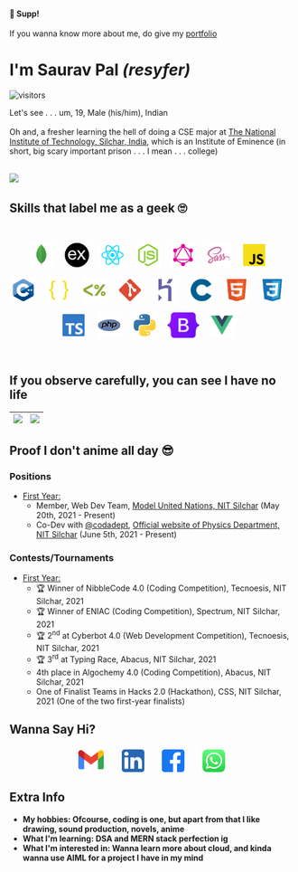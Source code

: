 #### 👋 Supp!

If you wanna know more about me, do give my [portfolio](https://resyfer.vercel.app/)

# I'm <b>Saurav Pal</b> <i>(resyfer)</i>

![visitors](https://visitor-badge.glitch.me/badge?page_id=resyfer.resyfer)

Let's see . . . um, 19, Male (his/him), Indian<br><br>
Oh and, a fresher learning the hell of doing a CSE major at [The National Institute of Technology, Silchar, India](http://www.nits.ac.in), which is an Institute of Eminence (in short, big scary important prison . . . I mean . . . college)
<br><br>

<img src="https://activity-graph.herokuapp.com/graph?username=resyfer&theme=react-dark&line=4722df&color=efefef&bg_color=2A2D32&custom_title=Me%20Doing%20What%20I%20Do&hide_border=true" />

## Skills that label me as a geek 🙄

<div align="center" width=80%>
  
<br>
  
<code><img title="MongoDB" height="45" src="./img/mongodb.svg"></code>&emsp;
<code><img title="Express" height="45" src="./img/express.svg"></code>&emsp;
<code><img title="React" height="45" src="./img/reactjs.svg"></code>&emsp;
<code><img title="NodeJS" height="45" src="./img/nodejs.svg"></code>&emsp;
<code><img title="GraphQL & Apollo" height="45" src="./img/graphql.svg"></code>&emsp;
<code><img title="Syntactically Awesome Style Sheets (Sass)" height="45" src="./img/sass.svg"></code>&emsp;
<code><img title="JavaScript (JS)" height="45" src="./img/javascript.svg"></code>&emsp;

<code><img title="C++ 17" height="45" src="./img/cpp.svg"></code>&emsp;
<code><img title="JSON" height="45" src="./img/json.svg"></code>&emsp;
<code><img title="EJS" height="45" src="./img/ejs.svg"></code>&emsp;
<code><img title="Git" height="45" src="./img/git.svg"></code>&emsp;
<code><img title="Heroku" height="45" src="./img/heroku.svg"></code>&emsp;
<code><img title="C (11)" height="45" src="./img/c.svg"></code>&emsp;
<code><img title="HTML 5" height="45" src="./img/html.svg"></code>&emsp;
<code><img title="CSS 3" height="45" src="./img/css.svg"></code>&emsp;

<code><img title="TypeScript (TS)" height="45" src="./img/typescript.svg"></code>&emsp;
<code><img title="PHP" height="45" src="./img/php.svg"></code>&emsp;
<code><img title="Python" height="45" src="./img/python.svg"></code>&emsp;
<code><img title="Bootstrap 5" height="45" src="./img/bootstrap5.svg"></code>&emsp;
<code><img title="Vue JS" height="45" src="./img/vue.svg"></code>&emsp;

</div>
<br>

## If you observe carefully, you can see I have no life

<div align="center" width=100%>
  
  | <img height="150" src="https://github-readme-stats.vercel.app/api/top-langs/?username=resyfer&theme=synthwave&layout=compact"> | <img height="150" src="https://github-readme-stats.vercel.app/api?username=resyfer&count_private=t&hide=stars&theme=synthwave"> |
  |---|---|

</div>

## Proof I don't anime all day 😎

### Positions

- <u>First Year:</u>
  - Member, Web Dev Team, [Model United Nations, NIT Silchar](https://github.com/AdityaKotari/nitsmun2021-22) (May 20th, 2021 - Present)
  - Co-Dev with [@codadept](https://github.com/codadept), [Official website of Physics Department, NIT Silchar](http://www.nits.ac.in/departments/physics/physics.php) (June 5th, 2021 - Present)

### Contests/Tournaments

- <u>First Year:</u>
  - 🏆 Winner of NibbleCode 4.0 (Coding Competition), Tecnoesis, NIT Silchar, 2021
  - 🏆 Winner of ENIAC (Coding Competition), Spectrum, NIT Silchar, 2021
  - 🏆 2<sup>nd</sup> at Cyberbot 4.0 (Web Development Competition), Tecnoesis, NIT Silchar, 2021
  - 🏆 3<sup>rd</sup> at Typing Race, Abacus, NIT Silchar, 2021
  - 4th place in Algochemy 4.0 (Coding Competition), Abacus, NIT Silchar, 2021
  - One of Finalist Teams in Hacks 2.0 (Hackathon), CSS, NIT Silchar, 2021 (One of the two first-year finalists)
    <br>

## Wanna Say Hi?

<div align="center" width=80%>
<a title="Gmail" href="https://mail.google.com/mail/u/0/?view=cm&fs=1&to=palsaurav.2020@gmail.com&tf=1"><img height="45" src="./img/gmail.svg"></a>&emsp;&emsp;
<a title="LinkedIn" href="https://www.linkedin.com/in/resyfer/"><img  height="40" src="./img/linkedin.svg"></a>&emsp;&emsp;
<a title="Facebook" href="https://www.facebook.com/resyfer17/"><img  height="40" src="./img/facebook.svg"></a>&emsp;&emsp;
<a title="WhatsApp" href="https://api.whatsapp.com/send?phone=919152539529"><img  height="40" src="./img/whatsapp.svg"></a>
</div>

## Extra Info

- <strong>My hobbies</hobbies>: Ofcourse, coding is one, but apart from that I like drawing, sound production, novels, anime
- <strong>What I'm learning</strong>: DSA and MERN stack perfection ig
- <strong>What I'm interested in</strong>: Wanna learn more about cloud, and kinda wanna use AIML for a project I have in my mind
